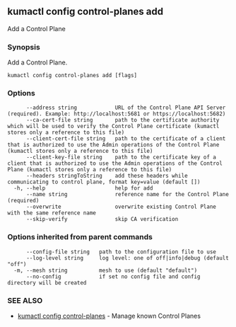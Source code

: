 ## kumactl config control-planes add

Add a Control Plane

### Synopsis

Add a Control Plane.

```
kumactl config control-planes add [flags]
```

### Options

```
      --address string            URL of the Control Plane API Server (required). Example: http://localhost:5681 or https://localhost:5682)
      --ca-cert-file string       path to the certificate authority which will be used to verify the Control Plane certificate (kumactl stores only a reference to this file)
      --client-cert-file string   path to the certificate of a client that is authorized to use the Admin operations of the Control Plane (kumactl stores only a reference to this file)
      --client-key-file string    path to the certificate key of a client that is authorized to use the Admin operations of the Control Plane (kumactl stores only a reference to this file)
      --headers stringToString    add these headers while communicating to control plane, format key=value (default [])
  -h, --help                      help for add
      --name string               reference name for the Control Plane (required)
      --overwrite                 overwrite existing Control Plane with the same reference name
      --skip-verify               skip CA verification
```

### Options inherited from parent commands

```
      --config-file string   path to the configuration file to use
      --log-level string     log level: one of off|info|debug (default "off")
  -m, --mesh string          mesh to use (default "default")
      --no-config            if set no config file and config directory will be created
```

### SEE ALSO

* [kumactl config control-planes](kumactl_config_control-planes.md)	 - Manage known Control Planes

